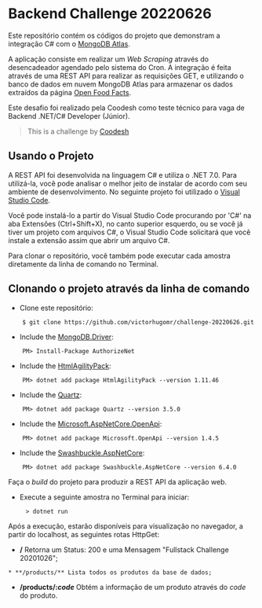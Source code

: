 # Backend Challenge 20220626

Este repositório contém os códigos do projeto que demonstram a integração C# com o [MongoDB Atlas](https://www.mongodb.com/atlas/database).

A aplicação consiste em realizar um _Web Scraping_ através do desencadeador agendado pelo sistema do Cron. A integração é feita através de uma REST API para realizar as requisições GET, e utilizando o banco de dados em nuvem MongoDB Atlas para armazenar os dados extraídos da página [Open Food Facts](https://world.openfoodfacts.org/).

Este desafio foi realizado pela Coodesh como teste técnico para vaga de Backend .NET/C# Developer (Júnior).
>  This is a challenge by [Coodesh](https://coodesh.com/)


## Usando o Projeto

A REST API foi desenvolvida na linguagem C# e utiliza o .NET 7.0. Para utilizá-la, você pode analisar o melhor jeito de instalar de acordo com seu ambiente de desenvolvimento. No seguinte projeto foi utilizado o [Visual Studio Code](https://code.visualstudio.com/).

Você pode instalá-lo a partir do Visual Studio Code procurando por 'C#' na aba Extensões (Ctrl+Shift+X), no canto superior esquerdo, ou se você já tiver um projeto com arquivos C#, o Visual Studio Code solicitará que você instale a extensão assim que abrir um arquivo C#.

Para clonar o repositório, você também pode executar cada amostra diretamente da linha de comando no Terminal.

## Clonando o projeto através da linha de comando
* Clone este repositório:
```
    $ git clone https://github.com/victorhugomr/challenge-20220626.git
```
* Include the [MongoDB.Driver](https://www.mongodb.com/docs/drivers/csharp/):
```
    PM> Install-Package AuthorizeNet
```
* Include the [HtmlAgilityPack](https://html-agility-pack.net/):
```
    PM> dotnet add package HtmlAgilityPack --version 1.11.46
```
* Include the [Quartz](https://www.quartz-scheduler.net/):
```
    PM> dotnet add package Quartz --version 3.5.0
```
* Include the [Microsoft.AspNetCore.OpenApi](https://learn.microsoft.com/en-us/aspnet/core/tutorials/web-api-help-pages-using-swagger?view=aspnetcore-7.0):
```
    PM> dotnet add package Microsoft.OpenApi --version 1.4.5
```
* Include the [Swashbuckle.AspNetCore](https://learn.microsoft.com/pt-br/aspnet/core/tutorials/getting-started-with-swashbuckle?view=aspnetcore-7.0&tabs=visual-studio):
```
    PM> dotnet add package Swashbuckle.AspNetCore --version 6.4.0
```
 Faça o _build_ do projeto para produzir a REST API da aplicação web.
* Execute a seguinte amostra no Terminal para iniciar:
```
     > dotnet run
```
Após a execução, estarão disponíveis para visualização no navegador, a partir do localhost, as seguintes rotas HttpGet:
* **/** Retorna um Status: 200 e uma Mensagem "Fullstack Challenge 20201026";
```
* **/products/** Lista todos os produtos da base de dados;
```
* **/products/:_code_** Obtém a informação de um produto através do _code_ do produto.
